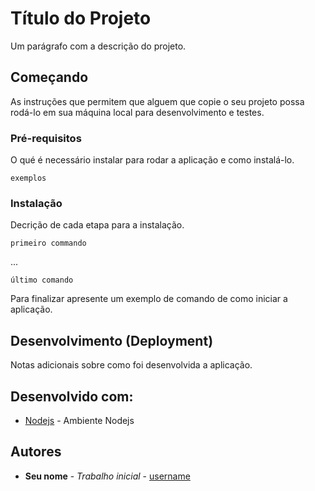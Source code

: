 # Título do Projeto

Um parágrafo com a descrição do projeto.

## Começando

As instruções que permitem que alguem que copie o seu projeto possa rodá-lo em sua máquina local para desenvolvimento e testes. 

### Pré-requisitos

O qué é necessário instalar para rodar a aplicação e como instalá-lo.

```
exemplos
```

### Instalação

Decrição de cada etapa para a instalação.

```
primeiro commando
```

...

```
último comando
```

Para finalizar apresente um exemplo de comando de como iniciar a aplicação.

## Desenvolvimento (Deployment)

Notas adicionais sobre como foi desenvolvida a aplicação.

## Desenvolvido com:

* [Nodejs](https://nodejs.org/en/) - Ambiente Nodejs

## Autores

* **Seu nome** - *Trabalho inicial* - [username](https://github.com/username)
